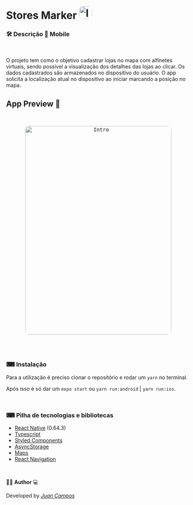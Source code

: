 <p align="center">
<h1>
 Stores Marker 
 <img width="35" style="border-radius: 10px" height="35" src="https://github.com/JuanCampbsi/store_marker/blob/7b1a702bd857c3ca24fd24d69de3b2e253fb4983/src/images/map-marker.png" alt="Intro"> 
</h1>
</p>

### 🛠  Descrição  📲 Mobile  

</br>

O projeto tem como o objetivo  cadastrar lojas no mapa com alfinetes virtuais, sendo possível a visualização dos detalhes das lojas ao clicar. Os dados cadastrados são armazenados no dispositivo do usuário. O app solicita a localização atual no dispositivo ao iniciar marcando a posição no mapa.


## App Preview 📱
</br>

<p align="center">
  <kbd>
 <img width="400" style="border-radius: 10px" height="570" src="https://github.com/JuanCampbsi/store_marker/blob/89180daea89961ce2868fb8350ca012e4a64d7d9/src/images/apppreview.gif" alt="Intro"> 
  </kbd>
  </br>
</p>

</br>
</br>

### ⌨ Instalação
Para a utilização é preciso clonar o repositório e rodar um `yarn` no terminal.

Após isso é só dar um `expo start` ou `yarn run:android` | `yarn run:ios`.

</br>

### ⌨ Pilha de tecnologias e bibliotecas

-   [React Native](https://github.com/facebook/react-native) (0.64.3)
-   [Typescript](https://www.typescriptlang.org/)
-   [Styled Components](https://www.styled-components.com/)
-   [AsyncStorage](https://reactnative.dev/docs/asyncstorage)
-   [Maps](https://github.com/react-native-maps/react-native-maps)
-   [React Navigation ](https://reactnavigation.org/)


</br>

👨‍💻 **Author** 💻

Developed by [_Juan Campos_](https://www.linkedin.com/in/juancampos-ferreira/)

